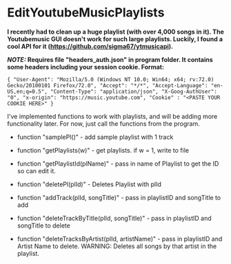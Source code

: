 # EditYoutubeMusicPlaylists
**I recently had to clean up a huge playlist (with over 4,000 songs in it).
The Youtubemusic GUI doesn't work for such large playlists.  Luckily, I found a cool
API for it (https://github.com/sigma67/ytmusicapi).**

***NOTE:* Requires file "headers_auth.json" in program folder.  It contains some headers including your
session cookie.  Format:**

`
{
    "User-Agent": "Mozilla/5.0 (Windows NT 10.0; Win64; x64; rv:72.0) Gecko/20100101 Firefox/72.0",
    "Accept": "*/*",
    "Accept-Language": "en-US,en;q=0.5",
    "Content-Type": "application/json",
    "X-Goog-AuthUser": "0",
    "x-origin": "https://music.youtube.com",
    "Cookie" : "<PASTE YOUR COOKIE HERE>"
}
`

I've implemented functions to work with playlists, and will be adding more functionality later.
For now, just call the functions from the program.

* function "samplePl()" - 
add sample playlist with 1 track

* function "getPlaylists(w)" - 
get playlists.  if w = 1, write to file

* function "getPlaylistId(plName)" - 
pass in name of Playlist to get the ID so can edit it. 

* function "deletePl(plId)" - 
Deletes Playlist with plId

* function "addTrack(plId, songTitle)" - 
pass in playlistID and songTitle to add

* function "deleteTrackByTitle(plId, songTitle)" - 
pass in playlistID and songTitle to delete

* function "deleteTracksByArtist(plId, artistName)" - 
 pass in playlistID and Artist Name to delete.
 WARNING: Deletes all songs by that artist in the playlist.
